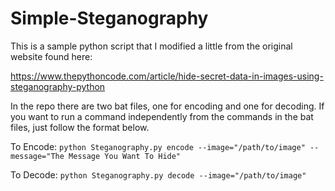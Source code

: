 # Simple-Steganography
This is a sample python script that I modified a little from the original website found here:

https://www.thepythoncode.com/article/hide-secret-data-in-images-using-steganography-python

In the repo there are two bat files, one for encoding and one for decoding. If you want to run a command independently from the commands in the bat files, just follow the format below.

To Encode:
`python Steganography.py encode --image="/path/to/image" --message="The Message You Want To Hide"`

To Decode:
`python Steganography.py decode --image="/path/to/image"`